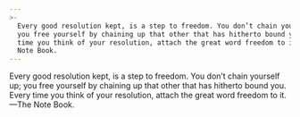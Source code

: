 ```yaml
---
>-
  Every good resolution kept, is a step to freedom. You don’t chain yourself up;
  you free yourself by chaining up that other that has hitherto bound you. Every
  time you think of your resolution, attach the great word freedom to it.—The
  Note Book.
---
```


Every good resolution kept, is a step to freedom. You don’t chain yourself up; you free yourself by chaining up that other that has hitherto bound you. Every time you think of your resolution, attach the great word freedom to it.—The Note Book.